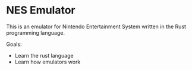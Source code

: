 # NES Emulator 
This is an emulator for Nintendo Entertainment System written in the Rust programming language.

Goals:
* Learn the rust language
* Learn how emulators work

